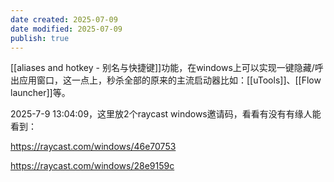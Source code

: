 ```yaml
---
date created: 2025-07-09
date modified: 2025-07-09
publish: true
---
```


[[aliases and hotkey - 别名与快捷键]]功能，在windows上可以实现一键隐藏/呼出应用窗口，这一点上，秒杀全部的原来的主流启动器比如：[[uTools]]、[[Flow launcher]]等。

2025-7-9 13:04:09，这里放2个raycast windows邀请码，看看有没有有缘人能看到：

https://raycast.com/windows/46e70753

https://raycast.com/windows/28e9159c
